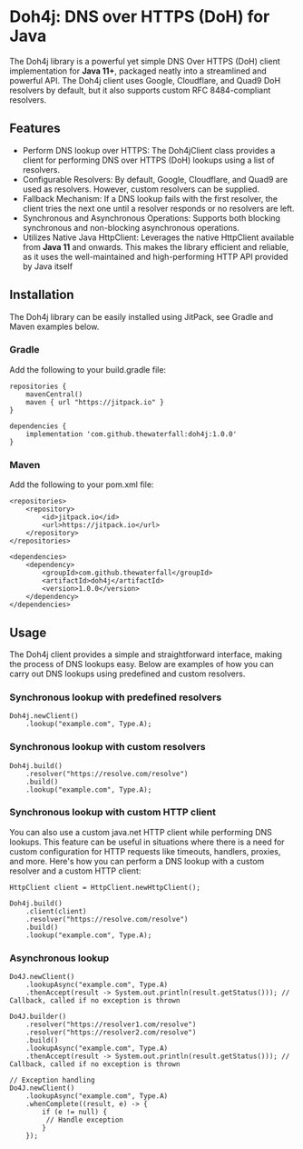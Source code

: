 # Doh4j: DNS over HTTPS (DoH) for Java

The Doh4j library is a powerful yet simple DNS Over HTTPS (DoH) client implementation for **Java 11+**, packaged neatly into a streamlined and powerful API. The Doh4j client uses Google, Cloudflare, and Quad9 DoH resolvers by default, but it also supports custom RFC 8484-compliant resolvers.  

## Features

- Perform DNS lookup over HTTPS: The Doh4jClient class provides a client for performing DNS over HTTPS (DoH) lookups using a list of resolvers.
- Configurable Resolvers: By default, Google, Cloudflare, and Quad9 are used as resolvers. However, custom resolvers can be supplied.
- Fallback Mechanism: If a DNS lookup fails with the first resolver, the client tries the next one until a resolver responds or no resolvers are left.
- Synchronous and Asynchronous Operations: Supports both blocking synchronous and non-blocking asynchronous operations.
- Utilizes Native Java HttpClient: Leverages the native HttpClient available from **Java 11** and onwards. This makes the library efficient and reliable, as it uses the well-maintained and high-performing HTTP API provided by Java itself

## Installation
The Doh4j library can be easily installed using JitPack, see Gradle and Maven examples below.

### Gradle
Add the following to your build.gradle file:

```
repositories {
    mavenCentral()
    maven { url "https://jitpack.io" }
}

dependencies {
    implementation 'com.github.thewaterfall:doh4j:1.0.0'
}
```

### Maven
Add the following to your pom.xml file:

```
<repositories>
    <repository>
        <id>jitpack.io</id>
        <url>https://jitpack.io</url>
    </repository>
</repositories>

<dependencies>
    <dependency>
        <groupId>com.github.thewaterfall</groupId>
        <artifactId>doh4j</artifactId>
        <version>1.0.0</version>
    </dependency>
</dependencies>
```

## Usage

The Doh4j client provides a simple and straightforward interface, making the process of DNS lookups easy. Below are examples of how you can carry out DNS lookups using predefined and custom resolvers.

### Synchronous lookup with predefined resolvers

```
Doh4j.newClient()
    .lookup("example.com", Type.A);
```

### Synchronous lookup with custom resolvers

```
Doh4j.build()
    .resolver("https://resolve.com/resolve")
    .build()
    .lookup("example.com", Type.A);
```


### Synchronous lookup with custom HTTP client

You can also use a custom java.net HTTP client while performing DNS lookups. This feature can be useful in situations where there is a need for custom configuration for HTTP requests like timeouts, handlers, proxies, and more. Here's how you can perform a DNS lookup with a custom resolver and a custom HTTP client:

```
HttpClient client = HttpClient.newHttpClient();

Doh4j.build()
    .client(client)
    .resolver("https://resolve.com/resolve")
    .build()
    .lookup("example.com", Type.A);
```

### Asynchronous lookup

```
Do4J.newClient()
    .lookupAsync("example.com", Type.A)
    .thenAccept(result -> System.out.println(result.getStatus())); // Callback, called if no exception is thrown
    
Do4J.builder()
    .resolver("https://resolver1.com/resolve")
    .resolver("https://resolver2.com/resolve")
    .build()
    .lookupAsync("example.com", Type.A)
    .thenAccept(result -> System.out.println(result.getStatus())); // Callback, called if no exception is thrown
    
// Exception handling    
Do4J.newClient()
    .lookupAsync("example.com", Type.A)
    .whenComplete((result, e) -> {
        if (e != null) {
         // Handle exception
        }
    });
```
